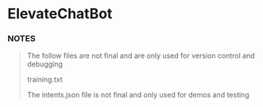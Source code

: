 # ElevateChatBot

### NOTES 
 > The follow files are not final and are only used for version control and debugging
> 
> training.txt
> 
>The intents.json file is not  final and only used for demos and testing
